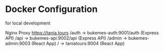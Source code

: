 # Docker Configuration
for local development

Nginx Proxy
https://tania.tours
    /auth -> bukemes-auth:9001/auth (Express API)
    /api -> bukemes-api:9002/api (Express API)
    /admin -> bukemes-admin:9003 (React App)
    / -> taniatours:9004 (React App)

